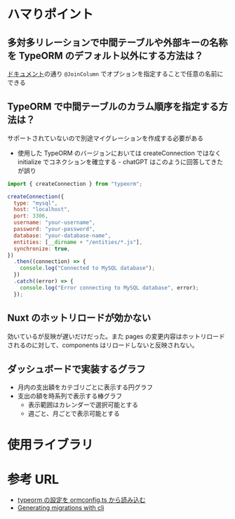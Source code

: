 # ハマりポイント

## 多対多リレーションで中間テーブルや外部キーの名称を TypeORM のデフォルト以外にする方法は？

[ドキュメント](https://typeorm.io/relations#joincolumn-options)の通り `@JoinColumn` でオプションを指定することで任意の名前にできる

## TypeORM で中間テーブルのカラム順序を指定する方法は？

サポートされていないので別途マイグレーションを作成する必要がある

- 使用した TypeORM のバージョンにおいては createConnection ではなく initialize でコネクションを確立する - chatGPT はこのように回答してきたが誤り

```javascript
import { createConnection } from "typeorm";

createConnection({
  type: "mysql",
  host: "localhost",
  port: 3306,
  username: "your-username",
  password: "your-password",
  database: "your-database-name",
  entities: [__dirname + "/entities/*.js"],
  synchronize: true,
})
  .then((connection) => {
    console.log("Connected to MySQL database");
  })
  .catch((error) => {
    console.log("Error connecting to MySQL database", error);
  });
```

## Nuxt のホットリロードが効かない

効いているが反映が遅いだけだった。また pages の変更内容はホットリロードされるのに対して、components はリロードしないと反映されない。

## ダッシュボードで実装するグラフ

- 月内の支出額をカテゴリごとに表示する円グラフ
- 支出の額を時系列で表示する棒グラフ
  - 表示範囲はカレンダーで選択可能とする
  - 週ごと、月ごとで表示可能とする

# 使用ライブラリ

# 参考 URL

- [typeorm の設定を ormconfig.ts から読み込む](https://zenn.dev/msksgm/articles/20211107-typeorm-ormconfig)
- [Generating migrations with cli](https://github.com/typeorm/typeorm/issues/8810)
